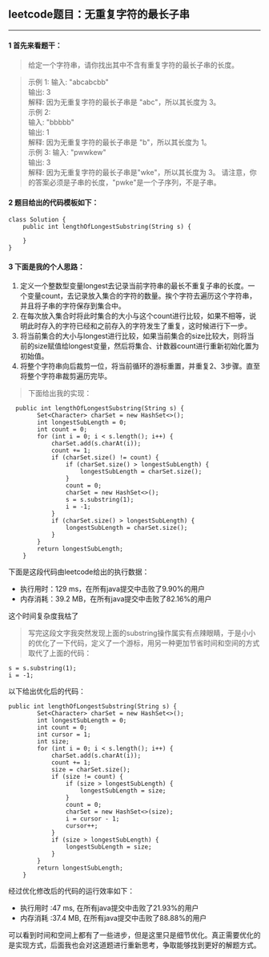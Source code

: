 ## leetcode题目：无重复字符的最长子串

---

#### 1 首先来看题干：

> 给定一个字符串，请你找出其中不含有重复字符的最长子串的长度。

> 示例 1:
输入: "abcabcbb"  
输出: 3   
解释: 因为无重复字符的最长子串是 "abc"，所以其长度为 3。  
示例 2:  
输入: "bbbbb"  
输出: 1  
解释: 因为无重复字符的最长子串是 "b"，所以其长度为 1。  
示例 3:
输入: "pwwkew"  
输出: 3  
解释: 因为无重复字符的最长子串是"wke"，所以其长度为 3。
请注意，你的答案必须是子串的长度，"pwke"是一个子序列，不是子串。

#### 2 题目给出的代码模板如下：


```
class Solution {
    public int lengthOfLongestSubstring(String s) {
       
    }
}
```

#### 3 下面是我的个人思路：

1. 定义一个整数型变量longest去记录当前字符串的最长不重复子串的长度。一个变量count，去记录放入集合的字符的数量。挨个字符去遍历这个字符串，并且将子串的字符保存到集合中。 
2. 在每次放入集合时将此时集合的大小与这个count进行比较，如果不相等，说明此时存入的字符已经和之前存入的字符发生了重复，这时候进行下一步。
3. 将当前集合的大小与longest进行比较，如果当前集合的size比较大，则将当前的size赋值给longest变量，然后将集合、计数器count进行重新初始化置为初始值。
4. 将整个字符串向后裁剪一位，将当前循环的游标重置，并重复2、3步骤。直至将整个字符串裁剪遍历完毕。


> 下面给出我的实现：


```
  public int lengthOfLongestSubstring(String s) {
        Set<Character> charSet = new HashSet<>();
        int longestSubLength = 0;
        int count = 0;
        for (int i = 0; i < s.length(); i++) {
            charSet.add(s.charAt(i));
            count += 1;
            if (charSet.size() != count) {
                if (charSet.size() > longestSubLength) {
                    longestSubLength = charSet.size();
                }
                count = 0;
                charSet = new HashSet<>();
                s = s.substring(1);
                i = -1;
            }
            if (charSet.size() > longestSubLength) {
                longestSubLength = charSet.size();
            }
        }
        return longestSubLength;
    }
```

下面是这段代码由leetcode给出的执行数据：  
 * 执行用时：129 ms，在所有java提交中击败了9.90%的用户
 * 内存消耗：39.2 MB，在所有java提交中击败了82.16%的用户

这个时间复杂度我枯了

> 写完这段文字我突然发现上面的substring操作属实有点辣眼睛，于是小小的优化了一下代码，定义了一个游标，用另一种更加节省时间和空间的方式取代了上面的代码：

```
s = s.substring(1);
i = -1;
```

以下给出优化后的代码：

```
public int lengthOfLongestSubstring(String s) {
        Set<Character> charSet = new HashSet<>();
        int longestSubLength = 0;
        int count = 0;
        int cursor = 1;
        int size;
        for (int i = 0; i < s.length(); i++) {
            charSet.add(s.charAt(i));
            count += 1;
            size = charSet.size();
            if (size != count) {
                if (size > longestSubLength) {
                    longestSubLength = size;
                }
                count = 0;
                charSet = new HashSet<>(size);
                i = cursor - 1;
                cursor++;
            }
            if (size > longestSubLength) {
                longestSubLength = size;
            }
        }
        return longestSubLength;
    }
```

经过优化修改后的代码的运行效率如下：
* 执行用时 :47 ms, 在所有java提交中击败了21.93%的用户
* 内存消耗 :37.4 MB, 在所有java提交中击败了88.88%的用户

可以看到时间和空间上都有了一些进步，但是这里只是细节优化。真正需要优化的是实现方式，后面我也会对这道题进行重新思考，争取能够找到更好的解题方式。
